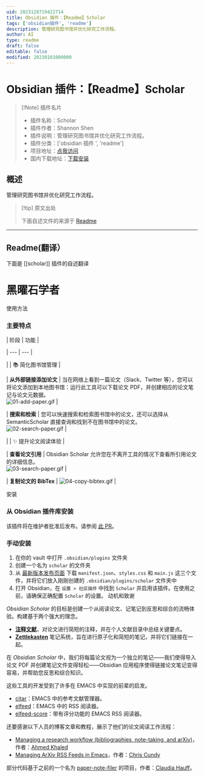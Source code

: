 ```yaml
---
uid: 2023120719422714
title: Obsidian 插件：【Readme】Scholar
tags: ['obsidian插件', 'readme']
description: 管理研究图书馆并优化研究工作流程。
author: AI
type: readme
draft: false
editable: false
modified: 20230101000000
---
```


# Obsidian 插件：【Readme】Scholar

> [!Note] 插件名片
> - 插件名称：Scholar
> - 插件作者：Shannon Shen
> - 插件说明：管理研究图书馆并优化研究工作流程。
> - 插件分类：['obsidian 插件 ', 'readme']
> - 项目地址：[点我访问](https://github.com/lolipopshock/obsidian-scholar)
> - 国内下载地址：[下载安装](https://pkmer.cn/products/plugin/pluginMarket/?scholar)

## 概述

管理研究图书馆并优化研究工作流程。

> [!tip] 原文出处
>
>下面自述文件的来源于 [Readme](https://ghproxy.net/https://raw.githubusercontent.com/lolipopshock/obsidian-scholar/main/README.md)
>

---

## Readme(翻译）

下面是 [[scholar]] 插件的自述翻译

# 黑曜石学者

使用方法

### 主要特点

| 阶段 | 功能 |

| --- | --- |

| | 📚 简化图书馆管理 |

| **从外部链接添加论文** | 当在网络上看到一篇论文（Slack、Twitter 等），您可以将论文添加到本地图书馆：运行此工具可以下载论文 PDF，并创建相应的论文笔记与论文元数据。 <br/> ![01-add-paper.gif](https://cdn.pkmer.cn/covers/scholar_2_0.gif) |

| **搜索和检索** | 您可以快速搜索和检索图书馆中的论文，还可以选择从 SemanticScholar 直接查询和找到不在图书馆中的论文。 <br/> ![02-search-paper.gif](https://cdn.pkmer.cn/covers/scholar_2_1.gif) |

| | ✨ 提升论文阅读体验 |

| **查看论文引用** | Obsidian Scholar 允许您在不离开工具的情况下查看所引用论文的详细信息。 <br/> ![03-search-paper.gif](https://cdn.pkmer.cn/covers/scholar_2_2.gif) |

| **复制论文的 BibTex** | ![04-copy-bibtex.gif](https://cdn.pkmer.cn/covers/scholar_2_3.gif) |

安装

### 从 Obsidian 插件库安装

该插件将在维护者批准后发布。请参阅 [此 PR](https://github.com/obsidianmd/obsidian-releases/pull/2525)。

### 手动安装

1. 在你的 vault 中打开 `.obsidian/plugins` 文件夹
2. 创建一个名为 `scholar` 的文件夹
3. 从 [最新版本发布页面](https://github.com/lolipopshock/obsidian-scholar/releases/latest) 下载 `manifest.json`、`styles.css` 和 `main.js` 这三个文件，并将它们放入刚刚创建的 `.obsidian/plugins/scholar` 文件夹中
4. 打开 Obsidian，在 `设置 > 社区插件` 中找到 `Scholar` 并启用该插件。在使用之前，请确保正确配置 `Scholar` 的设置。
动机和致谢

*Obsidian Scholar* 的目标是创建一个从阅读论文、记笔记到反思和综合的流畅体验。构建基于两个强大的理念。

- **[注释文献](https://owl.purdue.edu/owl/general_writing/common_writing_assignments/annotated_bibliographies/annotated_bibliography_samples.html)**，对论文进行简短的注释，并在个人文献目录中总结关键要点。
- **[Zettlekasten](https://zettelkasten.de/)** 笔记系统，旨在进行原子化和简短的笔记，并将它们链接在一起。

在 *Obsidian Scholar* 中，我们将每篇论文视为一个独立的笔记——我们使得导入论文 PDF 并创建笔记文件变得轻松——Obsidian 应用程序使得链接论文笔记变得容易，并帮助您反思和综合知识。

这些工具的开发受到了许多在 EMACS 中实现的前辈的启发。

- [citar](https://github.com/emacs-citar/citar)：EMACS 中的参考文献管理器。
- [elfeed](https://github.com/skeeto/elfeed)：EMACS 中的 RSS 阅读器。
- [elfeed-score](https://github.com/sp1ff/elfeed-score)：带有评分功能的 EMACS RSS 阅读器。

还要感谢以下人员的博客文章和教程，展示了他们的论文阅读工作流程：

- [Managing a research workflow (bibliographies, note-taking, and arXiv)](https://emacsconf.org/2021/talks/research/)，作者：[Ahmed Khaled](https://www.akhaled.org)
- [Managing ArXiv RSS Feeds in Emacs](https://cundy.me/post/elfeed/)，作者：[Chris Cundy](https://cundy.me)

部分代码基于之前的一个名为 [paper-note-filer](https://github.com/chauff/paper-note-filler) 的项目，作者：[Claudia Hauff](https://chauff.github.io)。
